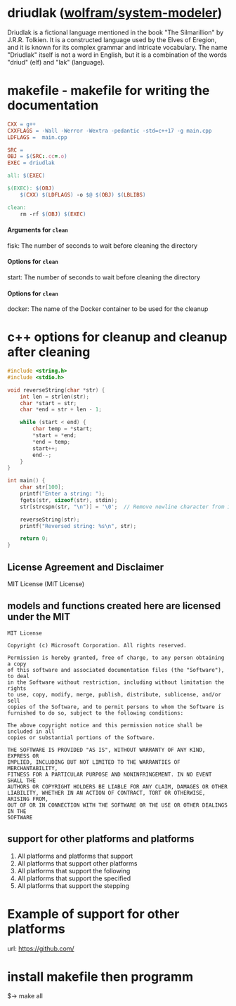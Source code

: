 # driudlak ([wolfram/system-modeler](https://www.wolfram.com/system-modeler/))

Driudlak is a fictional language mentioned in the book "The Silmarillion" by J.R.R. Tolkien. It is a constructed language used by the Elves of Eregion, and it is known for its complex grammar and intricate vocabulary. The name "Driudlak" itself is not a word in English, but it is a combination of the words "driud" (elf) and "lak" (language).

# makefile - makefile for writing the documentation
```makefile
CXX = g++
CXXFLAGS = -Wall -Werror -Wextra -pedantic -std=c++17 -g main.cpp
LDFLAGS =  main.cpp

SRC = 
OBJ = $(SRC:.cc=.o)
EXEC = driudlak

all: $(EXEC)

$(EXEC): $(OBJ)
	$(CXX) $(LDFLAGS) -o $@ $(OBJ) $(LBLIBS)

clean:
	rm -rf $(OBJ) $(EXEC)
```

#### Arguments for `clean`

fisk: The number of seconds to wait before cleaning the directory

#### Options for `clean`

start: The number of seconds to wait before cleaning the directory

#### Options for `clean`

docker: The name of the Docker container to be used for the cleanup

# c++ options for cleanup and cleanup after cleaning
```c++
#include <string.h>
#include <stdio.h>

void reverseString(char *str) {
    int len = strlen(str);
    char *start = str;
    char *end = str + len - 1;

    while (start < end) {
        char temp = *start;
        *start = *end;
        *end = temp;
        start++;
        end--;
    }
}

int main() {
    char str[100];
    printf("Enter a string: ");
    fgets(str, sizeof(str), stdin);
    str[strcspn(str, "\n")] = '\0';  // Remove newline character from input

    reverseString(str);
    printf("Reversed string: %s\n", str);

    return 0;
}
```
## License Agreement and Disclaimer
MIT License (MIT License)

## models and functions created here are licensed under the MIT
    MIT License

    Copyright (c) Microsoft Corporation. All rights reserved.

    Permission is hereby granted, free of charge, to any person obtaining a copy
    of this software and associated documentation files (the "Software"), to deal
    in the Software without restriction, including without limitation the rights
    to use, copy, modify, merge, publish, distribute, sublicense, and/or sell
    copies of the Software, and to permit persons to whom the Software is
    furnished to do so, subject to the following conditions:

    The above copyright notice and this permission notice shall be included in all
    copies or substantial portions of the Software.

    THE SOFTWARE IS PROVIDED "AS IS", WITHOUT WARRANTY OF ANY KIND, EXPRESS OR
    IMPLIED, INCLUDING BUT NOT LIMITED TO THE WARRANTIES OF MERCHANTABILITY,
    FITNESS FOR A PARTICULAR PURPOSE AND NONINFRINGEMENT. IN NO EVENT SHALL THE
    AUTHORS OR COPYRIGHT HOLDERS BE LIABLE FOR ANY CLAIM, DAMAGES OR OTHER
    LIABILITY, WHETHER IN AN ACTION OF CONTRACT, TORT OR OTHERWISE, ARISING FROM,
    OUT OF OR IN CONNECTION WITH THE SOFTWARE OR THE USE OR OTHER DEALINGS IN THE
    SOFTWARE

## support for other platforms and platforms

1) All platforms and platforms that support
2) All platforms that support other platforms
3) All platforms that support the following
4) All platforms that support the specified
5) All platforms that support the stepping

# Example of support for other platforms

url: https://github.com/

# install makefile then programm
$-> make all




